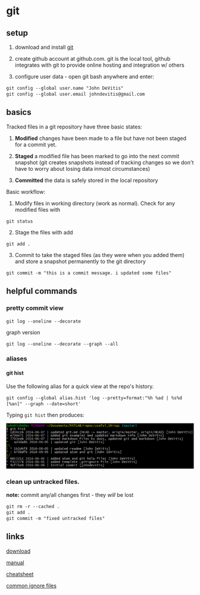 # git


## setup
1. download and install [git](https://git-scm.com/download/win)

2. create github account at github.com. git is the local tool, github integrates with git to provide
	online hosting and integration w/ others

3. configure user data - open git bash anywhere and enter:
```
git config --global user.name "John DeVitis"
git config --global user.email johndevitis@gmail.com
```

## basics
Tracked files in a git repository have three basic states:

1. __Modified__ changes have been made to a file but have not been staged for a commit yet.

2. __Staged__ a modified file has been marked to go into the next commit snapshot (git creates snapshots instead of tracking changes so we don't have to worry about losing data inmost circumstances)

3. __Committed__ the data is safely stored in the local repository

Basic workflow:
1. Modify files in working directory (work as normal). Check for any modified files with
```
git status
```

2. Stage the files with add
```
git add .
```

3. Commit to take the staged files (as they were when you added them) and store a snapshot permanently to the git directory
```
git commit -m "this is a commit message. i updated some files"
```

## helpful commands

### pretty commit view
```
git log --oneline --decorate
```

graph version
```
git log --oneline --decorate --graph --all
```

### aliases

#### git hist
Use the following alias for a quick view at the repo's history.
```
git config --global alias.hist 'log --pretty=format:"%h %ad | %s%d [%an]" --graph --date=short'
```
Typing `git hist` then produces:

![](git_hist.PNG)


### clean up untracked files.

**note:** commit any/all changes first - they *will* be lost
```
git rm -r --cached .
git add .
git commit -m "fixed untracked files"
```



## links
[download](https://git-scm.com)

[manual](https://git-scm.com/book/en/v2/Getting-Started-About-Version-Control)

[cheatsheet](https://services.github.com/kit/downloads/github-git-cheat-sheet.pdf)

[common ignore files](https://github.com/github/gitignore)
